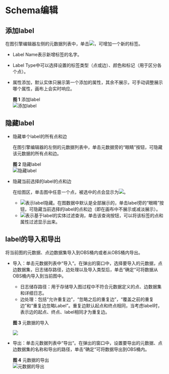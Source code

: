 # Schema编辑<a name="ges_01_0090"></a>

## 添加label<a name="section18163935143214"></a>

在图引擎编辑器左侧的元数据列表中，单击![](figures/6-3-6加号.png)，可增加一个新的标签。

-   Label Name表示新增标签的名字。
-   Label Type中可以选择设置的标签类型（点或边）、颜色和标记（用于区分各个点）。
-   属性添加，默认实体只展示第一个添加的属性，其余不展示，可手动调整展示哪个属性，画布上会实时响应。

    **图 1**  添加label<a name="fig13231182001411"></a>  
    ![](figures/添加label.png "添加label")


## 隐藏label<a name="section23689412344"></a>

-   隐藏单个label的所有点和边

    在图引擎编辑器的左侧的元数据列表中，单击元数据旁的“眼睛”按钮，可隐藏该元数据的所有点和边。

    **图 2**  隐藏label<a name="fig1361815263715"></a>  
    ![](figures/隐藏label.png "隐藏label")


-   隐藏当前选择的label的点和边

    在绘图区，单击图中任意一个点，被选中的点会显示为![](figures/6-3-2.png)。

    -   ![](figures/6-3-3.png)表示label隐藏。在图数据中默认是全部展示的，单击label旁的“眼睛”按钮，可隐藏当前选择的label的点和边（即在画布中不展示或减淡展示）。
    -   ![](figures/6-3-4.png)表示基于label的实体过滤查询，单击该查询按钮，可以将该标签的点和属性过滤显示出来。


## label的导入和导出<a name="section5221105983419"></a>

将当前图的元数据、点边数据集导入到OBS桶内或者从OBS桶内导出。

-   导入：单击元数据列表中“导入“。在弹出的窗口中，选择要导入的元数据，点边数据集，日志储存路径，边处理以及导入类型后，单击“确定“可将数据从OBS桶内导入到当前图中。

    -   日志储存路径：用于存储导入图过程中不符合元数据定义的点、边数据集和详细日志。
    -   边处理：包括“允许重复边”，“忽略之后的重复边”，“覆盖之前的重复边”和“重复边忽略Label”。重复边默认起点和终点相同，当考虑label时，表示边的起点、终点、label相同才为重复边。

    **图 3**  元数据的导入<a name="fig08321571104"></a>  
    

    ![](figures/6-9-2导入.png)

-   导出：单击元数据列表中“导出“。在弹出的窗口中，设置要导出的元数据、点边数据集的名称和导出的路径，单击“确定“可将数据导出到OBS桶内。

    **图 4**  元数据的导出<a name="fig16202182317520"></a>  
    ![](figures/元数据的导出.png "元数据的导出")


